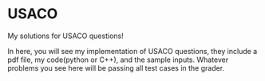 # USACO
My solutions for USACO questions!

In here, you will see my implementation of USACO questions, they include a pdf file, my code(python or C++), and the sample inputs. Whatever problems you see here will be passing all test cases in the grader.
